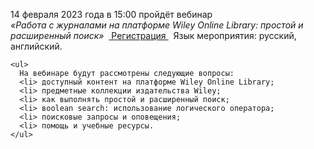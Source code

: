 <p>
      14 февраля 2023 года в 15:00 пройдёт вебинар
      <br>
      <i>«Работа с журналами на платформе Wiley Online Library: простой и расширенный поиск»</i> &nbsp;<a
        href="https://register.gotowebinar.com/register/1502696373352581976"> Регистрация </a> &nbsp;&nbsp;Язык мероприятия: русский, английский.
    </p>

    <ul>
      На вебинаре будут рассмотрены следующие вопросы:
      <li> доступный контент на платформе Wiley Online Library;
      <li> предметные коллекции издательства Wiley;
      <li> как выполнять простой и расширенный поиск;
      <li> вoolean search: использование логического оператора;
      <li> поисковые запросы и оповещения;
      <li> помощь и учебные ресурсы.
    </ul>
